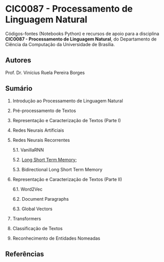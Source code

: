# CIC0087 - Processamento de Linguagem Natural

Códigos-fontes (Notebooks Python) e recursos de apoio para a disciplina **CIC0087 - Processamento de Linguagem Natural**, do Departamento de Ciência da Computação da Universidade de Brasília. 

## Autores

Prof. Dr. Vinícius Ruela Pereira Borges

## Sumário

1. Introdução ao Processamento de Linguagem Natural

2. Pré-processamento de Textos

3. Representação e Caracterização de Textos (Parte I)

4. Redes Neurais Artificiais

5. Redes Neurais Recorrentes

   5.1. VanillaRNN
   
   5.2. [Long Short Term Memory](https://github.com/viniciusrpb/natural_language_processing/blob/main/lstm_imdb_classification.ipynb);
   
   5.3. Bidirectional Long Short Term Memory

6. Representação e Caracterização de Textos (Parte II)

   6.1. Word2Vec
   
   6.2. Document Paragraphs
   
   6.3. Global Vectors

 
7. Transformers

8. Classificação de Textos

9. Reconhecimento de Entidades Nomeadas


## Referências




